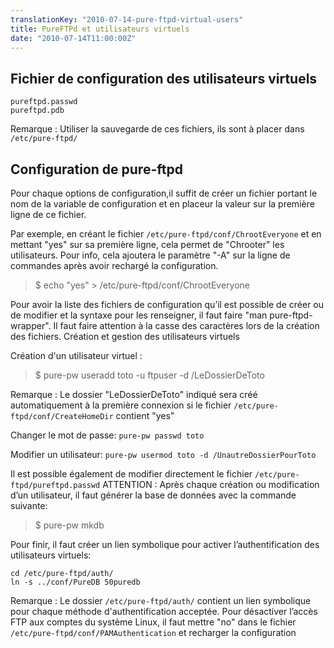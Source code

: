 ```yaml
---
translationKey: "2010-07-14-pure-ftpd-virtual-users"
title: PureFTPd et utilisateurs virtuels
date: "2010-07-14T11:00:00Z"
---
```


## Fichier de configuration des utilisateurs virtuels
```
pureftpd.passwd
pureftpd.pdb
```
Remarque : Utiliser la sauvegarde de ces fichiers, ils sont à placer dans `/etc/pure-ftpd/`

## Configuration de pure-ftpd
Pour chaque options de configuration,il suffit de créer un fichier portant le nom de la variable de configuration et en placeur la valeur sur la première ligne de ce fichier.

Par exemple, en créant le fichier `/etc/pure-ftpd/conf/ChrootEveryone` et en mettant "yes" sur sa première ligne, cela permet de "Chrooter" les utilisateurs. Pour info, cela ajoutera le paramètre "-A" sur la ligne de commandes après avoir rechargé la configuration.

> $ echo "yes" > /etc/pure-ftpd/conf/ChrootEveryone

Pour avoir la liste des fichiers de configuration qu’il est possible de créer ou de modifier et la syntaxe pour les renseigner, il faut faire "man pure-ftpd-wrapper". Il faut faire attention à la casse des caractères lors de la création des fichiers.
Création et gestion des utilisateurs virtuels

Création d'un utilisateur virtuel :
> $ pure-pw useradd toto -u ftpuser -d /LeDossierDeToto

Remarque : Le dossier "LeDossierDeToto" indiqué sera créé automatiquement à la première connexion si le fichier `/etc/pure-ftpd/conf/CreateHomeDir` contient "yes"

Changer le mot de passe:
`pure-pw passwd toto`

Modifier un utilisateur:
`pure-pw usermod toto -d /UnautreDossierPourToto`

Il est possible également de modifier directement le fichier `/etc/pure-ftpd/pureftpd.passwd`
ATTENTION : Après chaque création ou modification d’un utilisateur, il faut générer la base de données avec la commande suivante:
> $ pure-pw mkdb

Pour finir, il faut créer un lien symbolique pour activer l’authentification des utilisateurs virtuels:
```
cd /etc/pure-ftpd/auth/
ln -s ../conf/PureDB 50puredb
```

Remarque : Le dossier `/etc/pure-ftpd/auth/` contient un lien symbolique pour chaque méthode d'authentification acceptée. Pour désactiver l’accès FTP aux comptes du système Linux, il faut mettre "no" dans le fichier `/etc/pure-ftpd/conf/PAMAuthentication` et recharger la configuration
